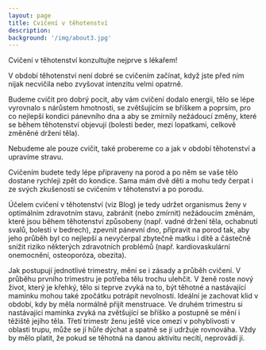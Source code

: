 ```yaml
---
layout: page
title: Cvičení v těhotenství
description:
background: '/img/about3.jpg'
---
```

<div class="alert alert-danger" role="alert">
Cvičení v těhotenství konzultujte nejprve s lékařem!
</div>


V období těhotenství není dobré se cvičením začínat, když jste před ním nijak necvičila nebo zvyšovat intenzitu velmi opatrně.

Budeme cvičit pro dobrý pocit, aby vám cvičení dodalo energii, tělo se lépe vyrovnalo s nárůstem hmotnosti, se zvětšujícím se bříškem a poprsím, pro co nejlepší kondici pánevního dna a aby se zmírnily nežádoucí změny, které se během těhotenství objevují (bolesti beder, mezi lopatkami, celkově změněné držení těla).

Nebudeme ale pouze cvičit, také probereme co a jak v období těhotenství a upravíme stravu.

Cvičením budete tedy lépe připraveny na porod a po něm se vaše tělo dostane rychleji zpět do kondice. Sama mám dvě děti a mohu tedy čerpat i ze svých zkušeností se cvičením v těhotenství a po porodu.

Účelem cvičení v těhotenství (viz Blog) je tedy udržet organismus ženy v optimálním zdravotním stavu, zabránit (nebo zmírnit) nežádoucím změnám, které jsou během těhotenství způsobeny (např. vadné držení těla, ochabnutí svalů, bolesti v bedrech), zpevnit pánevní dno, připravit na porod tak, aby jeho průběh byl co nejlepší a nevyčerpal zbytečně matku i dítě a částečně snížit riziko některých zdravotních problémů (např. kardiovaskulární onemocnění, osteoporóza, obezita).

Jak postupují jednotlivé trimestry, mění se i zásady a průběh cvičení. V průběhu prvního trimestru je potřeba tělu trochu ulehčit. V ženě roste nový život, který je křehký, tělo si teprve zvyká na to, být těhotné a nastávající maminku mohou také zpočátku potrápit nevolnosti. Ideální je zachovat klid v období, kdy by měla normálně přijít menstruace. Ve druhém trimestru si nastávající maminka zvyká na zvětšující se bříško a postupně se mění i těžiště jejího těla. Třetí trimestr ženu ještě více omezí v pohyblivosti v oblasti trupu, může se jí hůře dýchat a spatně se jí udržuje rovnováha. Vždy by mělo platit, že pokud se těhotná na danou aktivitu necítí, neprovádí jí.